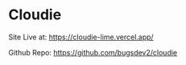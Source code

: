 # Cloudie 

Site Live at: https://cloudie-lime.vercel.app/

Github Repo: https://github.com/bugsdev2/cloudie
